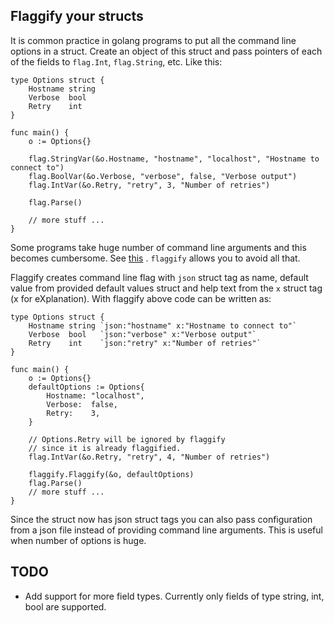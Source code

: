 ## Flaggify your structs

It is common practice in golang programs to put all the command line options in a struct. Create an object of this
struct and pass pointers of each of the fields to
`flag.Int`, `flag.String`, etc. Like this:

``` 
type Options struct {
	Hostname string
	Verbose  bool
	Retry    int
}

func main() {
	o := Options{}

	flag.StringVar(&o.Hostname, "hostname", "localhost", "Hostname to connect to")
	flag.BoolVar(&o.Verbose, "verbose", false, "Verbose output")
	flag.IntVar(&o.Retry, "retry", 3, "Number of retries")

	flag.Parse()

	// more stuff ...
}

```

Some programs take huge number of command line arguments and this becomes cumbersome.
See [this](https://github.com/kubernetes/kubernetes/blob/555623c07eabf22864f6147736fa191e020cca25/cmd/kubelet/app/options/options.go#L370)
. `flaggify` allows you to avoid all that.

Flaggify creates command line flag with `json` struct tag as name, default
value from provided default values struct and help text from the `x` struct tag (x for eXplanation).
With flaggify above code can be written as:

```
type Options struct {
	Hostname string `json:"hostname" x:"Hostname to connect to"`
	Verbose  bool   `json:"verbose" x:"Verbose output"`
	Retry    int    `json:"retry" x:"Number of retries"`
}

func main() {
	o := Options{}
	defaultOptions := Options{
		Hostname: "localhost",
		Verbose:  false,
		Retry:    3,
	}
	
	// Options.Retry will be ignored by flaggify
	// since it is already flaggified.
	flag.IntVar(&o.Retry, "retry", 4, "Number of retries") 
	
	flaggify.Flaggify(&o, defaultOptions)
	flag.Parse()
	// more stuff ...
}

```

Since the struct now has json struct tags you can also pass configuration from a json file instead of providing command
line arguments. This is useful when number of options is huge.

## TODO

- Add support for more field types. Currently only fields of type string, int, bool are supported.